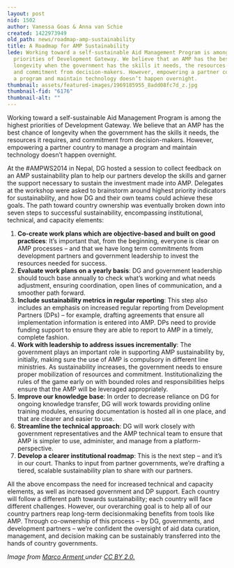 ```yaml
---
layout: post
nid: 1502
author: Vanessa Goas & Anna van Schie
created: 1422973949
old_path: news/roadmap-amp-sustainability
title: A Roadmap for AMP Sustainability
lede: Working toward a self-sustainable Aid Management Program is among the highest
  priorities of Development Gateway. We believe that an AMP has the best chance of
  longevity when the government has the skills it needs, the resources it requires,
  and commitment from decision-makers. However, empowering a partner country to manage
  a program and maintain technology doesn’t happen overnight.
thumbnail: assets/featured-images/1969185955_8add08fc7d_z.jpg
thumbnail-fid: "6176"
thumbnail-alt: ""
---
```


Working toward a self-sustainable Aid Management Program is among the highest priorities of Development Gateway. We believe that an AMP has the best chance of longevity when the government has the skills it needs, the resources it requires, and commitment from decision-makers. However, empowering a partner country to manage a program and maintain technology doesn’t happen overnight.

At the #AMPWS2014 in Nepal, DG hosted a session to collect feedback on an AMP sustainability plan to help our partners develop the skills and garner the support necessary to sustain the investment made into AMP. Delegates at the workshop were asked to brainstorm around highest priority indicators for sustainability, and how DG and their own teams could achieve these goals. The path toward country ownership was eventually broken down into seven steps to successful sustainability, encompassing institutional, technical, and capacity elements:

1. **Co-create work plans which are objective-based and built on good practices**: It’s important that, from the beginning, everyone is clear on AMP processes – and that we have long term commitments from development partners and government leadership to invest the resources needed for success.
2. **Evaluate work plans on a yearly basis**: DG and government leadership should touch base annually to check what’s working and what needs adjustment, ensuring coordination, open lines of communication, and a smoother path forward.
3. **Include sustainability metrics in regular reporting**: This step also includes an emphasis on increased regular reporting from Development Partners (DPs) – for example, drafting agreements that ensure all implementation information is entered into AMP. DPs need to provide funding support to ensure they are able to report to AMP in a timely, complete fashion.
4. **Work with leadership to address issues incrementally**: The government plays an important role in supporting AMP sustainability by, initially, making sure the use of AMP is compulsory in different line ministries. As sustainability increases, the government needs to ensure proper mobilization of resources and commitment. Institutionalizing the rules of the game early on with bounded roles and responsibilities helps ensure that the AMP will be leveraged appropriately.
5. **Improve our knowledge base**: In order to decrease reliance on DG for ongoing knowledge transfer, DG will work towards providing online training modules, ensuring documentation is hosted all in one place, and that are clearer and easier to use.
6. **Streamline the technical approach**: DG will work closely with government representatives and the AMP technical team to ensure that AMP is simpler to use, administer, and manage from a platform-perspective.
7. **Develop a clearer institutional roadmap**: This is the next step – and it’s in our court. Thanks to input from partner governments, we’re drafting a tiered, scalable sustainability plan to share with our partners.

All the above encompass the need for increased technical and capacity elements, as well as increased government and DP support. Each country will follow a different path towards sustainability; each country will face different challenges. However, our overarching goal is to help all of our country partners reap long-term decisionmaking benefits from tools like AMP. Through co-ownership of this process – by DG, governments, and development partners – we’re confident the oversight of aid data curation, management, and decision making can be sustainably transferred into the hands of country governments.


*Image from [Marco Arment ](https://www.flickr.com/photos/marcoarment/1969185955)under [CC BY 2.0.](https://creativecommons.org/licenses/by/2.0/)*
